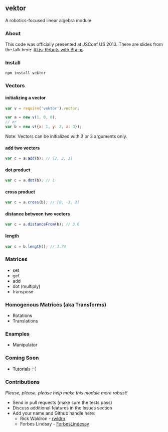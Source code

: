 vektor
---
A robotics-focused linear algebra module

### About
This code was officially presented at JSConf US 2013. There are slides from the talk here: [AI.js: Robots with Brains](https://t.co/6A5cu2JF58)

### Install
`npm install vektor`

### Vectors

#### initializing a vector
```` js
var v = require('vektor').vector;

var a = new v(1, 0, 0);
// or
var b = new v({x: 1, y: 2, z: 3});
````

Note: Vectors can be initialized with 2 or 3 arguments only.

#### add two vectors
```` js
var c = a.add(b); // [2, 2, 3]
````

#### dot product
```` js
var c = a.dot(b); // 1
````

#### cross product
```` js
var c = a.cross(b); // [0, -3, 2]
````

#### distance between two vectors
```` js
var c = a.distanceFrom(b); // 3.6
````

#### length
```` js
var c = b.length(); // 3.74
````

### Matrices
* set
* get
* add
* dot (multiply)
* transpose

### Homogenous Matrices (aka Transforms)
* Rotations
* Translations

### Examples
* Manipulator

### Coming Soon
* Tutorials :-)

### Contributions
_Please, please, please help make this module more robust!_

* Send in pull requests (make sure the tests pass)
* Discuss additional features in the Issues section
* Add your name and Github handle here:
    * Rick Waldron - [rwldrn](https://github.com/rwldrn)
    * Forbes Lindsay - [ForbesLindesay](https://github.com/ForbesLindesay)
